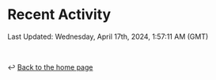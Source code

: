# Recent Activity

<!--RECENT_ACTIVITY:start-->
<!--RECENT_ACTIVITY:end-->

<!--RECENT_ACTIVITY:last_update-->
Last Updated: Wednesday, April 17th, 2024, 1:57:11 AM (GMT)
<!--RECENT_ACTIVITY:last_update_end-->

<br>

↩️ [Back to the home page](/README.md)
